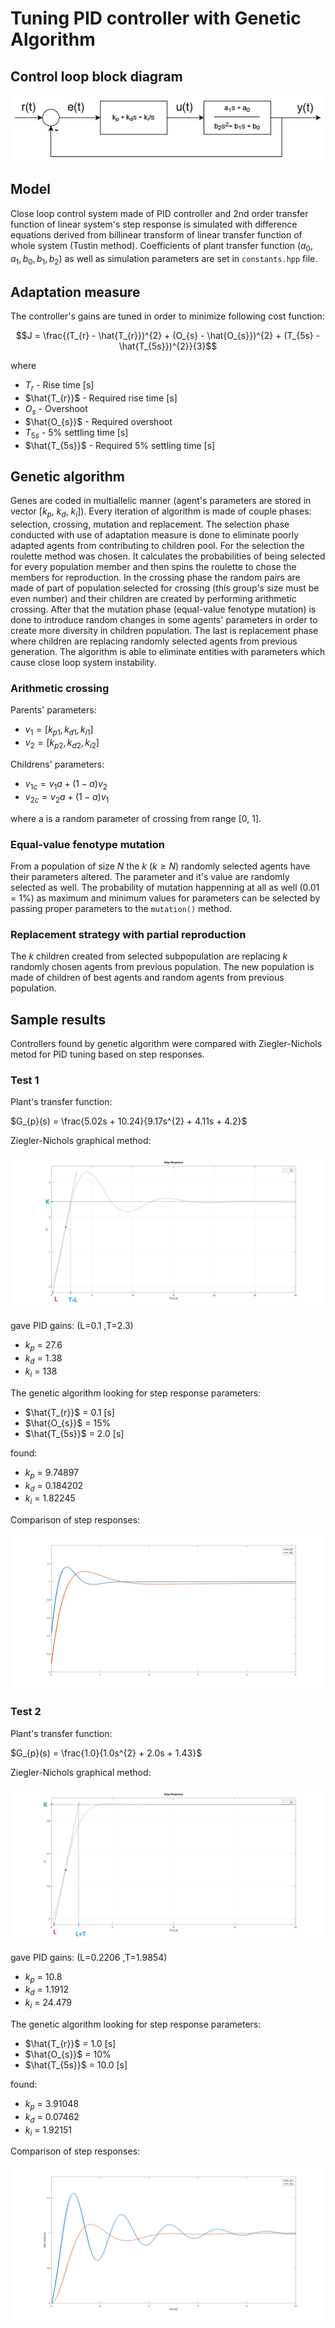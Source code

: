 # Tuning PID controller with Genetic Algorithm

## Control loop block diagram
<p align="center">
  <img src="img/control_loop.png">
</p>

## Model
Close loop control system made of PID controller and 2nd order transfer function of linear system's step response is simulated with difference equations derived from billinear transform of linear transfer function of whole system (Tustin method). Coefficients of plant transfer function ($a_{0}, a_{1}, b_{0}, b_{1}, b_{2}$) as well as simulation parameters are set in `constants.hpp` file.

## Adaptation measure
The controller's gains are tuned in order to minimize following cost function:

$$J = \frac{(T_{r} - \hat{T_{r}})^{2} + (O_{s} - \hat{O_{s}})^{2} + (T_{5s} - \hat{T_{5s}})^{2}}{3}$$

where

- $T_{r}$ - Rise time [s]
- $\hat{T_{r}}$ - Required rise time [s]
- $O_{s}$ - Overshoot
- $\hat{O_{s}}$ - Required overshoot
- $T_{5s}$ - 5% settling time [s]
- $\hat{T_{5s}}$ - Required 5% settling time [s]

## Genetic algorithm
Genes are coded in multiallelic manner (agent's parameters are stored in vector [$k_{p}$, $k_{d}$, $k_{i}$]). Every iteration of algorithm is made of couple phases: selection, crossing, mutation and replacement. The selection phase conducted with use of adaptation measure is done to eliminate poorly adapted agents from contributing to children pool. For the selection the roulette method was chosen. It calculates the probabilities of being selected for every population member and then spins the roulette to chose the members for reproduction. In the crossing phase the random pairs are made of part of population selected for crossing (this group's size must be even number) and their children are created by performing arithmetic crossing. After that the mutation phase (equal-value fenotype mutation) is done to introduce random changes in some agents' parameters in order to create more diversity in children population. The last is replacement phase where children are replacing randomly selected agents from previous generation. The algorithm is able to eliminate entities with parameters which cause close loop system instability.

### Arithmetic crossing
Parents' parameters:
- $v_{1} = [k_{p1}, k_{d1}, k_{i1}]$
- $v_{2} = [k_{p2}, k_{d2}, k_{i2}]$

Childrens' parameters:
- $v_{1c} = v_{1}a + (1-a)v_{2}$
- $v_{2c} = v_{2}a + (1-a)v_{1}$

where a is a random parameter of crossing from range [0, 1].

### Equal-value fenotype mutation
From a population of size $N$ the $k$ ($k \ge N$) randomly selected agents have their parameters altered. The parameter and it's value are randomly selected as well. The probability of mutation happenning at all as well (0.01 = 1%) as maximum and minimum values for parameters can be selected by passing proper parameters to the `mutation()` method.

### Replacement strategy with partial reproduction
The $k$ children created from selected subpopulation are replacing $k$ randomly chosen agents from previous population. The new population is made of children of best agents and random agents from previous population.

## Sample results

Controllers found by genetic algorithm were compared with Ziegler-Nichols metod for PID tuning based on step responses.

### Test 1

Plant's transfer function:

$G_{p}(s) = \frac{5.02s + 10.24}{9.17s^{2} + 4.11s + 4.2}$

Ziegler-Nichols graphical method:
<p align="center">
  <img src="img/plant.png">
</p>

gave PID gains: (L=0.1 ,T=2.3)
- $k_{p}$ = 27.6
- $k_{d}$ = 1.38
- $k_{i}$ = 138

The genetic algorithm looking for step response parameters:

- $\hat{T_{r}}$ = 0.1 [s]
- $\hat{O_{s}}$ = 15%
- $\hat{T_{5s}}$ = 2.0 [s]

found:
- $k_{p}$ = 9.74897
- $k_{d}$ = 0.184202
- $k_{i}$ = 1.82245

Comparison of step responses:
<p align="center">
  <img src="img/znagcomp.png">
</p>


### Test 2

Plant's transfer function:

$G_{p}(s) = \frac{1.0}{1.0s^{2} + 2.0s + 1.43}$

Ziegler-Nichols graphical method:
<p align="center">
  <img src="img/plant2.png">
</p>

gave PID gains: (L=0.2206 ,T=1.9854)
- $k_{p}$ = 10.8
- $k_{d}$ = 1.1912
- $k_{i}$ = 24.479

The genetic algorithm looking for step response parameters:

- $\hat{T_{r}}$ = 1.0 [s]
- $\hat{O_{s}}$ = 10%
- $\hat{T_{5s}}$ = 10.0 [s]

found:
- $k_{p}$ = 3.91048
- $k_{d}$ = 0.07462
- $k_{i}$ = 1.92151

Comparison of step responses:
<p align="center">
  <img src="img/znagcomp2.png">
</p>